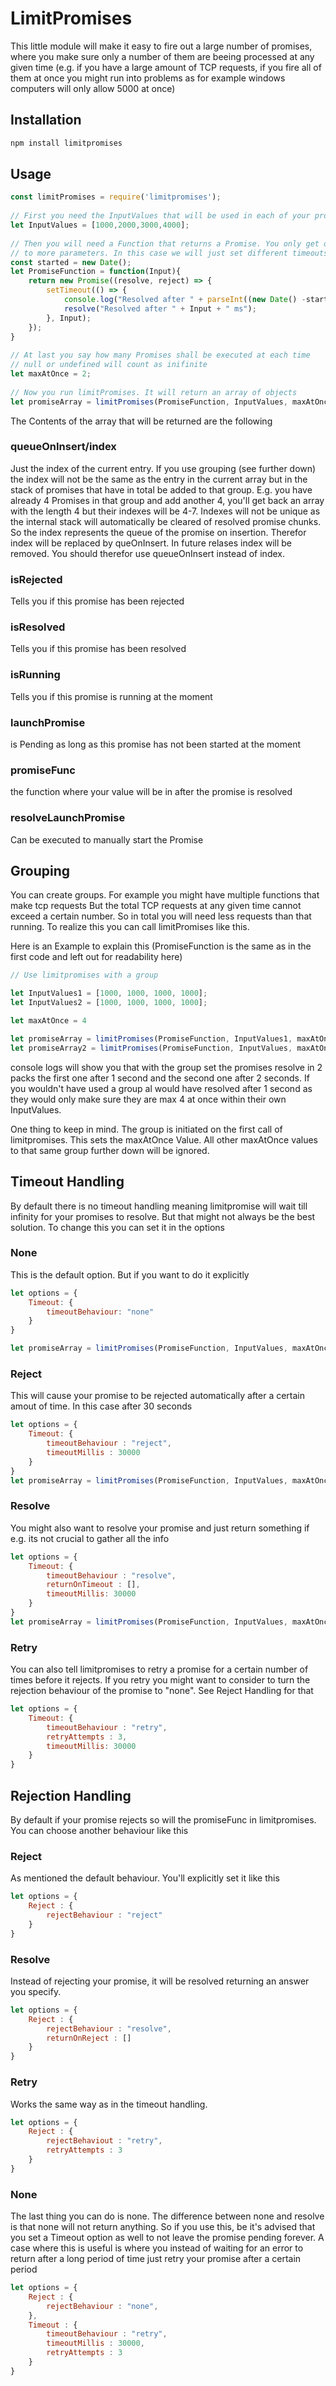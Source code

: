 LimitPromises
=========

This little module will make it easy to fire out a large number of promises, where you make sure only a number of them are beeing 
processed at any given time (e.g. if you have a large amount of TCP requests, if you fire all of them at once you might run into
problems as for example windows computers will only allow 5000 at once)

Installation
--------------

```sh
npm install limitpromises
```


Usage
--------


```js
const limitPromises = require('limitpromises');
 
// First you need the InputValues that will be used in each of your promises
let InputValues = [1000,2000,3000,4000];
 
// Then you will need a Function that returns a Promise. You only get one Input Value but you can use Objects to have access 
// to more parameters. In this case we will just set different timeouts.
const started = new Date();
let PromiseFunction = function(Input){
    return new Promise((resolve, reject) => {
        setTimeout(() => {
            console.log("Resolved after " + parseInt((new Date() -started)/1000) + " s");
            resolve("Resolved after " + Input + " ms");
        }, Input);
    });
}
 
// At last you say how many Promises shall be executed at each time
// null or undefined will count as inifinite
let maxAtOnce = 2;
 
// Now you run limitPromises. It will return an array of objects
let promiseArray = limitPromises(PromiseFunction, InputValues, maxAtOnce);
```

The Contents of the array that will be returned are the following

### queueOnInsert/index
Just the index of the current entry. If you use grouping (see further down) the index will not be the same as the entry in
the current array but in the stack of promises that have in total be added to that group. E.g. you have already 4 Promises in
that group and add another 4, you'll get back an array with the length 4 but their indexes will be 4-7. Indexes will not be unique as the internal stack will automatically be cleared of resolved promise chunks. So the index represents the queue of the promise on
insertion. Therefor index will be replaced by queOnInsert. In future relases index will be removed. You should therefor use queueOnInsert instead of index.

### isRejected
Tells you if this promise has been rejected

### isResolved
Tells you if this promise has been resolved

### isRunning
Tells you if this promise is running at the moment

### launchPromise
is Pending as long as this promise has not been started at the moment

### promiseFunc
the function where your value will be in after the promise is resolved

### resolveLaunchPromise
Can be executed to manually start the Promise


## Grouping

You can create groups. For example you might have multiple functions that make tcp requests But the total TCP requests at any given time
cannot exceed a certain number. So in total you will need less requests than that running. To realize this you can call limitPromises like
this.

Here is an Example to explain this (PromiseFunction is the same as in the first code and left out for readability here)

```js
// Use limitpromises with a group

let InputValues1 = [1000, 1000, 1000, 1000];
let InputValues2 = [1000, 1000, 1000, 1000];

let maxAtOnce = 4

let promiseArray = limitPromises(PromiseFunction, InputValues1, maxAtOnce, 'SomeGroup');
let promiseArray2 = limitPromises(PromiseFunction, InputValues, maxAtOnce, 'SomeGroup');


```
console logs will show you that with the group set the promises resolve in 2 packs the first one after 1 second and the
second one after 2 seconds. If you wouldn't have used a group al would have resolved after 1 second as they would only make sure they are max 4 at once within their own InputValues.

One thing to keep in mind. The group is initiated on the first call of limitpromises. This sets the maxAtOnce Value. All other maxAtOnce
values to that same group further down will be ignored.

## Timeout Handling

By default there is no timeout handling meaning limitpromise will wait till infinity for your promises to resolve. But that might not always
be the best solution. To change this you can set it in the options

### None

This is the default option. But if you want to do it explicitly
```js
let options = {
    Timeout: {
        timeoutBehaviour: "none"
    }    
}

let promiseArray = limitPromises(PromiseFunction, InputValues, maxAtOnce, 'someGroup', options);

```

### Reject

This will cause your promise to be rejected automatically after a certain amout of time. In this case after 30 seconds

```js
let options = {
    Timeout: {
        timeoutBehaviour : "reject",
        timeoutMillis : 30000
    }
}
let promiseArray = limitPromises(PromiseFunction, InputValues, maxAtOnce, 'someGroup', options);

```

### Resolve
You might also want to resolve your promise and just return something if e.g. its not crucial to gather all the info

```js
let options = {
    Timeout: {
        timeoutBehaviour : "resolve",
        returnOnTimeout : [],
        timeoutMillis: 30000
    }
}
let promiseArray = limitPromises(PromiseFunction, InputValues, maxAtOnce, 'someGroup', options);
```


### Retry
You can also tell limitpromises to retry a promise for a certain number of times before it rejects. If you retry you might want 
to consider to turn the rejection behaviour of the promise to "none". See Reject Handling for that

```js
let options = {
    Timeout: {
        timeoutBehaviour : "retry",
        retryAttempts : 3,
        timeoutMillis: 30000
    }
}

```

## Rejection Handling
By default if your promise rejects so will the promiseFunc in limitpromises. You can choose another behaviour like this

### Reject
As mentioned the default behaviour. You'll explicitly set it like this
```js
let options = {
    Reject : {
        rejectBehaviour : "reject"
    }
}
```

### Resolve
Instead of rejecting your promise, it will be resolved returning an answer you specify.
```js
let options = {
    Reject : {
        rejectBehaviour : "resolve",
        returnOnReject : []
    }
}
```

### Retry
Works the same way as in the timeout handling.
```js
let options = {
    Reject : {
        rejectBehaviout : "retry",
        retryAttempts : 3
    }
}
```

### None
The last thing you can do is none. The difference between none and resolve is that none will not return anything. So if you use this, be it's
advised that you set a Timeout option as well to not leave the promise pending forever. A case where this is useful is where you instead of 
waiting for an error to return after a long period of time just retry your promise after a certain period

```js
let options = {
    Reject : {
        rejectBehaviour : "none",
    },
    Timeout : {
        timeoutBehaviour : "retry",
        timeoutMillis : 30000,
        retryAttempts : 3
    }
}
```


